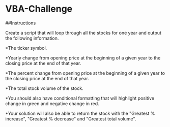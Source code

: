 # VBA-Challenge

##Instructions

Create a script that will loop through all the stocks for one year and output the following information.

*The ticker symbol.

*Yearly change from opening price at the beginning of a given year to the closing price at the end of that year.

*The percent change from opening price at the beginning of a given year to the closing price at the end of that year.

*The total stock volume of the stock.

*You should also have conditional formatting that will highlight positive change in green and negative change in red.

*Your solution will also be able to return the stock with the "Greatest % increase", "Greatest % decrease" and "Greatest total volume".
